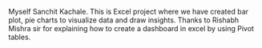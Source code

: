 Myself Sanchit Kachale. This is Excel project where we have created bar plot, pie charts to visualize data and draw insights. 
Thanks to Rishabh Mishra sir for explaining how to create a dashboard in excel by using Pivot tables.
